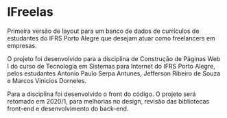 # IFreelas
Primeira versão de layout para um banco de dados de currículos de estudantes do IFRS Porto Alegre que desejam atuar como freelancers em empresas.

O projeto foi desenvolvido para a disciplina de Construção de Páginas Web I do curso de Tecnologia em Sistemas para Internet do IFRS Porto Alegre, pelos estudantes Antonio Paulo Serpa Antunes, Jefferson Ribeiro de Souza e Marcos Vinicios Dorneles.

Para a disciplina foi desenvolvido o front do código. O projeto será retomado em 2020/1, para melhorias no design, revisão das bibliotecas front-end e desenvolvimento do back-end.

